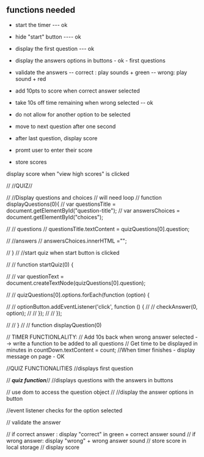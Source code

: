 ## functions needed

- start the timer --- ok

- hide "start" button ---- ok

- display the first question --- ok

- display the answers options in buttons - ok - first questions

- validate the answers
  -- correct : play sounds + green
  -- wrong: play sound + red

- add 10pts to score when correct answer selected

- take 10s off time remaining when wrong selected -- ok

- do not allow for another option to be selected

- move to next question after one second

- after last question, display score

- promt user to enter their score

- store scores

display score when "view high scores" is clicked

// //QUIZ//

// //Display questions and choices // will need loop
// function displayQuestions(0){
// var questionsTitle = document.getElementById("question-title");
// var answersChoices = document.getElementById("choices");

// // questions
// questionsTitle.textContent = quizQuestions[0].question;

// //answers
// answersChoices.innerHTML ="";

// }
// //start quiz when start button is clicked

// // function startQuiz(0) {

// // var questionText = document.createTextNode(quizQuestions[0].question);

// // quizQuestions[0].options.forEach(function (option) {

// // optionButton.addEventListener('click', function () {
// // checkAnswer(0, option);
// // });
// // });

// // }
// // function displayQuestion(0)

// TIMER FUNCTIONLALITY:
// Add 10s back when wrong answer selected --> write a function to be added to all questions
// Get time to be displayed in minutes in countDown.textContent = count;
//When timer finishes - display message on page - OK

//QUIZ FUNCTIONALITIES
//displays first question

// **_quiz function_**//
//displays questions with the answers in buttons

// use dom to access the question object
//
//display the answer options in button

//event listener checks for the option selected

// validate the answer

// if correct answer : display "correct" in green + correct answer sound
// if wrong answer: display "wrong" + wrong answer sound
// store score in local storage
// display score
